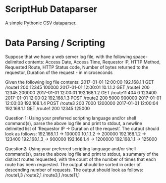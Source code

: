 # ScriptHub Dataparser
A simple Pythonic CSV dataparser.

# Data Parsing / Scripting
Suppose that we have a web server log file, with the following space-delimited contents:
Access Date, Access Time, Requestor IP, HTTP Method, Requested Route, HTTP Status code, Number of bytes returned to the requestor, Duration of the request - in microseconds

Given the following log file contents:
2017-01-01 12:00:00 192.168.1.1 GET /route1 200 12345 100000
2017-01-01 12:00:01 10.1.1.2 GET /route1 200 12345 200000
2017-01-01 12:00:01 192.168.1.2 GET /route11 404 0 123400
2017-01-01 12:00:02 192.168.1.3 POST /route2 200 5000 900000
2017-01-01 12:00:03 192.168.1.4 POST /route3 200 7000 1200000
2017-01-01 12:00:04 192.168.1.1 GET /route1 200 12345 125000

Question 1: Using your preferred scripting language and/or shell command(s), parse the above log file and
print to stdout, a newline delimited list of ‘Requestor IP -> Duration of the request’.
The output should look as follows:
192.168.1.1 -> 100000
10.1.1.2 -> 200000
192.168.1.2 -> 123400
192.168.1.3 -> 900000
192.168.1.4 -> 1200000
192.168.1.1 -> 125000

Question2: Using your preferred scripting language and/or shell command(s), parse the above log file and
print to stdout, a summary of the distinct routes requested, with the count of the number of times
that each route has been requested. The output should be sorted in order of descending
number of requests.
The output should look as follows:
/route1,3
/route2,1
/route3,1
/route11,1

